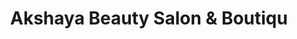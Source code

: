 ---
title: "Akshaya Beauty Salon & Boutiqu"
url: /bengaluru/akshaya-beauty-salon-and-boutiqu/
shop: clothes
---